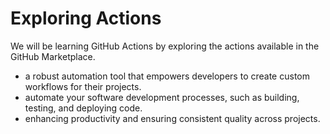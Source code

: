 # Exploring Actions

We will be learning GitHub Actions by exploring the actions available in the GitHub Marketplace.
- a robust automation tool that empowers developers to create custom workflows for their projects.
- automate your software development processes, such as building, testing, and deploying code.
- enhancing productivity and ensuring consistent quality across projects.
